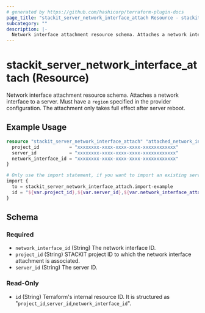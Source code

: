 ```yaml
---
# generated by https://github.com/hashicorp/terraform-plugin-docs
page_title: "stackit_server_network_interface_attach Resource - stackit"
subcategory: ""
description: |-
  Network interface attachment resource schema. Attaches a network interface to a server. Must have a region specified in the provider configuration. The attachment only takes full effect after server reboot.
---
```


# stackit_server_network_interface_attach (Resource)

Network interface attachment resource schema. Attaches a network interface to a server. Must have a `region` specified in the provider configuration. The attachment only takes full effect after server reboot.

## Example Usage

```terraform
resource "stackit_server_network_interface_attach" "attached_network_interface" {
  project_id           = "xxxxxxxx-xxxx-xxxx-xxxx-xxxxxxxxxxxx"
  server_id            = "xxxxxxxx-xxxx-xxxx-xxxx-xxxxxxxxxxxx"
  network_interface_id = "xxxxxxxx-xxxx-xxxx-xxxx-xxxxxxxxxxxx"
}

# Only use the import statement, if you want to import an existing server network interface attachment
import {
  to = stackit_server_network_interface_attach.import-example
  id = "${var.project_id},${var.server_id},${var.network_interface_attach_id}"
}
```

<!-- schema generated by tfplugindocs -->
## Schema

### Required

- `network_interface_id` (String) The network interface ID.
- `project_id` (String) STACKIT project ID to which the network interface attachment is associated.
- `server_id` (String) The server ID.

### Read-Only

- `id` (String) Terraform's internal resource ID. It is structured as "`project_id`,`server_id`,`network_interface_id`".
